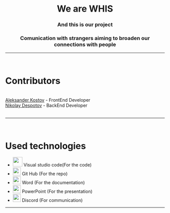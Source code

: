 
<h1 align="center">We are WHIS</h1>


<h3 align="center">And this is our project</h3>

<h3 align="center">
Comunication with strangers aiming to broaden our connections with people 

</h3>

---

<br/>

# Contributors

<br/>
<a href = "https://github.com/aikostov20"> Aleksander Kostov</a> - FrontEnd Developer<br/>
<a href = "https://github.com/NVDespotov20"> Nikolay Despotov</a>  - BackEnd Developer<br/>
<br>

---

<br/>

# Used technologies<br/>
- <img src="[https://user-images.githubusercontent.com/85336778/168471335-47e2d66a-c812-4b33-a43c-08e9e7076ac4.png](https://www.google.com/url?sa=i&url=https%3A%2F%2Fen.wikiversity.org%2Fwiki%2FVisual_Studio_Code&psig=AOvVaw2f4QYdZnhdRziDG32rOvzE&ust=1701588785420000&source=images&cd=vfe&opi=89978449&ved=0CBEQjRxqFwoTCMjEyKue8IIDFQAAAAAdAAAAABAT)" width=30>  Visual studio code(For the code) <br/>
- <img src="https://upload.wikimedia.org/wikipedia/commons/thumb/9/91/Octicons-mark-github.svg/2048px-Octicons-mark-github.svg.png" width=25> Git Hub (For the repo)<br/>
- <img src="https://bg.wizcase.com/wp-content/uploads/2020/01/Microsoft-Word-Logo.png" width="25">  Word (For the documentation)<br/>
- <img src="https://1000logos.net/wp-content/uploads/2020/08/Microsoft-PowerPoint-Logo.png" width="25"> PowerPoint (For the presentation)<br/>
- <img src="https://user-images.githubusercontent.com/85336778/168491891-78a91df4-65fb-46ad-a71e-732994d15a24.png" width="25"> Discord (For communication)<br/>

---
